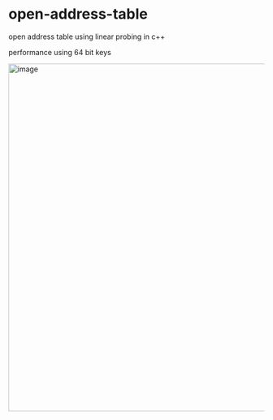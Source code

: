 # open-address-table
open address table using linear probing in c++ 

performance using 64 bit keys 

<img width="686" alt="image" src="https://github.com/user-attachments/assets/e99bdd9f-9bd0-4450-a025-62a657bf0f48">
